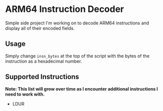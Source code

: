 # ARM64 Instruction Decoder
Simple side project I'm working on to decode ARM64 instructions and display all of their encoded fields.

## Usage
Simply change `insn_bytes` at the top of the script with the bytes of the instruction as a hexadecimal number.

## Supported Instructions
**Note: This list will grow over time as I encounter additional instructions I need to work with.**
* LDUR
